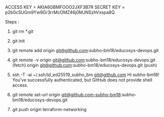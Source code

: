 ACCESS KEY = AKIA6GBMFOOO2JXF3B7R
SECRET KEY = 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

Steps :

1. git rm *.git
2. git init
3. git remote add origin git@github.com:subho-bm18/educosys-devops.git
4. git remote -v
origin  git@github.com:subho-bm18/educosys-devops.git (fetch)
origin  git@github.com:subho-bm18/educosys-devops.git (push)

5. ssh -T -ai ~/.ssh/id_ed25519_subho_bm git@github.com
Hi subho-bm18! You've successfully authenticated, but GitHub does not provide shell access.
4. git remote set-url origin git@github.com-subho-bm18:subho-bm18/educosys-devops.git
5. git push origin terraform-networking
